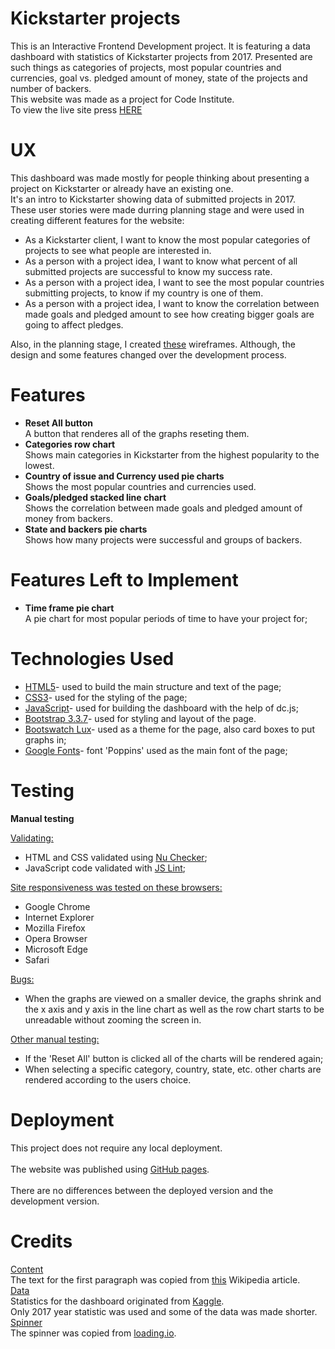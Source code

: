 # Kickstarter projects
This is an Interactive Frontend Development project. It is featuring a data dashboard with statistics of Kickstarter projects from 2017.
Presented are such things as categories of projects, most popular countries and currencies,
goal vs. pledged amount of money, state of the projects and number of backers. <br>
This website was made as a project for Code Institute.<br>
To view the live site press <a href='#'>HERE</a>
# UX
This dashboard was made mostly for people thinking about presenting a project on Kickstarter or already have an existing one.<br>
It's an intro to Kickstarter showing data of submitted projects in 2017.<br>
These user stories were made durring planning stage 
and were used in creating different features for the website:

<ul>
<li>As a Kickstarter client, I want to know the most popular categories of projects to see what people are interested in.</li>
<li>As a person with a project idea, I want to know what percent of all submitted projects are successful to know my success rate.</li>
<li>As a person with a project idea, I want to see the most popular countries submitting projects, to know if my country is one of them.</li>
<li>As a person with a project idea, I want to know the correlation between made goals and pledged amount to see how creating bigger goals are going to affect pledges.</li>
</ul>

Also, in the planning stage, I created <a href='wireframes/wireframes.pdf'>these</a> wireframes. 
Although, the design and some features changed over the development process.

# Features

<ul>
<li><strong>Reset All button</strong><br>A button that renderes all of the graphs reseting them.</li>
<li><strong>Categories row chart</strong><br>Shows main categories in Kickstarter from the highest popularity to the lowest.</li>
<li><strong>Country of issue and Currency used pie charts</strong><br>Shows the most popular countries and currencies used.</li>
<li><strong>Goals/pledged stacked line chart</strong><br>Shows the correlation between made goals and pledged amount of money from backers.</li>
<li><strong>State and backers pie charts</strong><br>Shows how many projects were successful and groups of backers.</li>
</ul>

# Features Left to Implement
<ul>
<li><strong>Time frame pie chart</strong><br>A pie chart for most popular periods of time to have your project for;</li>
</ul>

# Technologies Used

<ul>
<li><a href='https://developer.mozilla.org/en-US/docs/Web/Guide/HTML/HTML5'>HTML5</a>- used to build the main structure and text of the page;</li>
<li><a href='https://developer.mozilla.org/en-US/docs/Web/CSS/CSS3'>CSS3</a>- used for the styling of the page;</li>
<li><a href='https://www.javascript.com/'>JavaScript</a>- used for building the dashboard with the help of dc.js;</li>
<li><a href='https://getbootstrap.com/docs/3.3/'>Bootstrap 3.3.7</a>- used for styling and layout of the page.</li>
<li><a href='https://bootswatch.com/lux/'>Bootswatch Lux</a>- used as a theme for the page, also card boxes to put graphs in;</li>
<li><a href='https://fonts.google.com/'>Google Fonts</a>- font 'Poppins' used as the main font of the page;</li>
</ul>

# Testing

<strong>Manual testing</strong><br>

<u>Validating:</u><br>
<ul>
<li>HTML and CSS validated using <a href='https://validator.w3.org/nu/#textarea'>Nu Checker</a>;</li>
<li>JavaScript code validated with <a href='https://www.jslint.com/'>JS Lint</a>;</li>
</ul>

<u>Site responsiveness was tested on these browsers:</u><br>
<ul>
<li>Google Chrome</li>
<li>Internet Explorer</li>
<li>Mozilla Firefox</li>
<li>Opera Browser</li>
<li>Microsoft Edge</li>
<li>Safari</li>
</ul>

<u>Bugs:</u><br>
<ul>
<li>When the graphs are viewed on a smaller device, the graphs shrink and the x axis and y axis in the line chart as well as the row chart starts to be unreadable without zooming the screen in.</li>
</ul>

<u>Other manual testing:</u><br>
<ul>
<li>If the 'Reset All' button is clicked all of the charts will be rendered again;</li>
<li>When selecting a specific category, country, state, etc. other charts are rendered according to the users choice.</li>
</ul>

# Deployment
This project does not require any local deployment.<br><br>
The website was published using <a href='https://surelis848.github.io/Kickstarter-projects-statistics/'>GitHub pages</a>.<br><br>
There are no differences between the deployed version and the development version.

# Credits
<u>Content</u><br>
The text for the first paragraph was copied from <a href='https://en.wikipedia.org/wiki/Kickstarter'>this</a> Wikipedia article.<br>
<u>Data</u><br>
Statistics for the dashboard originated from <a href='https://www.kaggle.com/kemical/kickstarter-projects#ks-projects-201801.csv'>Kaggle</a>.<br>
Only 2017 year statistic was used and some of the data was made shorter.<br>
<u>Spinner</u><br>
The spinner was copied from <a href='https://loading.io/css/'>loading.io</a>.<br>